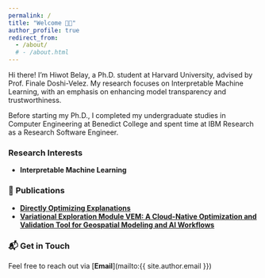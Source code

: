 ```yaml
---
permalink: /
title: "Welcome 👋🏾"
author_profile: true
redirect_from:
  - /about/
  # - /about.html
---
```


Hi there! I’m Hiwot Belay, a Ph.D. student at Harvard University, advised by Prof. Finale Doshi-Velez. My research focuses on Interpretable Machine Learning, with an emphasis on enhancing model transparency and trustworthiness.

Before starting my Ph.D., I completed my undergraduate studies in Computer Engineering at Benedict College and spent time at IBM Research as a Research Software Engineer.

### **Research Interests**

- **Interpretable Machine Learning**

### 📄 **Publications**

- **[Directly Optimizing Explanations](https://icml.cc/virtual/2024/38218)**
- **[Variational Exploration Module VEM: A Cloud-Native Optimization and Validation Tool for Geospatial Modeling and AI Workflows](https://arxiv.org/abs/2311.16196)**

### 📬 **Get in Touch**

Feel free to reach out via [**Email**](mailto:{{ site.author.email }})
